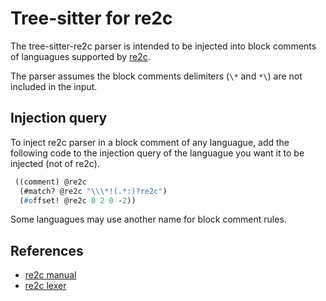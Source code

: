 
   Tree-sitter for re2c
   ====================

   The tree-sitter-re2c parser is intended to be injected into block comments of languagues supported by [re2c](https://re2c.org/).

   The parser assumes the block comments delimiters (`\*` and `*\`) are not included in the input.

   Injection query
   ----------------

   To inject re2c parser in a block comment of any languague, add the following code to the injection query of the languague you want it to be injected (not of re2c).
   ```scm
    ((comment) @re2c
     (#match? @re2c "\\\*!(.*:)?re2c") 
     (#offset! @re2c 0 2 0 -2))
   ```

   Some languagues may use another name for block comment rules.

   References
   ----------
   - [re2c manual](https://re2c.org/manual/manual_c.html)
   - [re2c lexer](https://github.com/skvadrik/re2c/blob/master/src/parse/lex.re)


